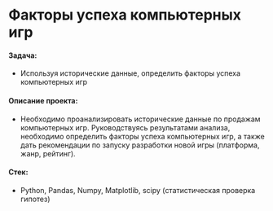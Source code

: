 # Факторы успеха компьютерных игр

#### Задача: 
- Используя исторические данные, определить факторы успеха компьютерных игр

#### Описание проекта:
- Необходимо проанализировать исторические данные по продажам компьютерных игр. Руководствуясь результатами анализа, необходимо определить факторы успеха компьютерных игр, а также дать рекомендации по запуску разработки новой игры (платформа, жанр, рейтинг).

#### Стек:
- Python, Pandas, Numpy, Matplotlib, scipy (статистическая проверка гипотез)
